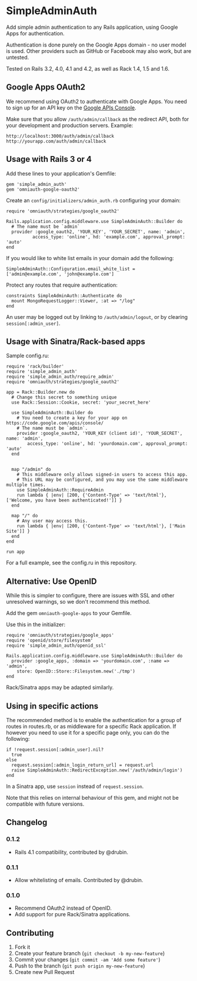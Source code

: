 # SimpleAdminAuth

Add simple admin authentication to any Rails application, using Google Apps for authentication.

Authentication is done purely on the Google Apps domain - no user model is used. Other providers such as GitHub or
Facebook may also work, but are untested.

Tested on Rails 3.2, 4.0, 4.1 and 4.2, as well as Rack 1.4, 1.5 and 1.6.

## Google Apps OAuth2

We recommend using OAuth2 to authenticate with Google Apps. You need to sign up for an API key on the
[Google APIs Console](https://code.google.com/apis/console/).

Make sure that you allow `/auth/admin/callback` as the redirect API, both for your development and production servers.
Example:

    http://localhost:3000/auth/admin/callback
    http://yourapp.com/auth/admin/callback


## Usage with Rails 3 or 4

Add these lines to your application's Gemfile:

    gem 'simple_admin_auth'
    gem 'omniauth-google-oauth2'

Create an `config/initializers/admin_auth.rb` configuring your domain:

    require 'omniauth/strategies/google_oauth2'

    Rails.application.config.middleware.use SimpleAdminAuth::Builder do
      # The name must be `admin`
      provider :google_oauth2, 'YOUR_KEY', 'YOUR_SECRET', name: 'admin',
              access_type: 'online', hd: 'example.com', approval_prompt: 'auto'
    end

If you would like to white list emails in your domain add the following:

    SimpleAdminAuth::Configuration.email_white_list = ['admin@example.com', 'john@example.com']

Protect any routes that require authentication:

    constraints SimpleAdminAuth::Authenticate do
      mount MongoRequestLogger::Viewer, :at => "/log"
    end

An user may be logged out by linking to `/auth/admin/logout`, or by clearing `session[:admin_user]`.

## Usage with Sinatra/Rack-based apps

Sample config.ru:

    require 'rack/builder'
    require 'simple_admin_auth'
    require 'simple_admin_auth/require_admin'
    require 'omniauth/strategies/google_oauth2'

    app = Rack::Builder.new do
      # Change this secret to something unique
      use Rack::Session::Cookie, secret: 'your_secret_here'

      use SimpleAdminAuth::Builder do
        # You need to create a key for your app on https://code.google.com/apis/console/
        # The name must be `admin`.
        provider :google_oauth2, 'YOUR_KEY (client id)', 'YOUR_SECRET', name: 'admin',
            access_type: 'online', hd: 'yourdomain.com', approval_prompt: 'auto'
      end


      map "/admin" do
        # This middleware only allows signed-in users to access this app.
        # This URL may be configured, and you may use the same middleware multiple times.
        use SimpleAdminAuth::RequireAdmin
        run lambda { |env| [200, {'Content-Type' => 'text/html'}, ['Welcome, you have been authenticated!']] }
      end

      map "/" do
        # Any user may access this.
        run lambda { |env| [200, {'Content-Type' => 'text/html'}, ['Main Site']] }
      end
    end

    run app

For a full example, see the config.ru in this repository.

## Alternative: Use OpenID

While this is simpler to configure, there are issues with SSL and other unresolved warnings, so we don't recommend this
 method.

Add the gem `omniauth-google-apps` to your Gemfile.

Use this in the initializer:

    require 'omniauth/strategies/google_apps'
    require 'openid/store/filesystem'
    require 'simple_admin_auth/openid_ssl'

    Rails.application.config.middleware.use SimpleAdminAuth::Builder do
      provider :google_apps, :domain => 'yourdomain.com', :name => 'admin',
        store: OpenID::Store::Filesystem.new('./tmp')
    end

Rack/Sinatra apps may be adapted similarly.

## Using in specific actions

The recommended method is to enable the authentication for a group of routes in routes.rb, or as middleware for a
specific Rack application. If however you need to use it for a specific page only, you can do the following:


    if !request.session[:admin_user].nil?
      true
    else
      request.session[:admin_login_return_url] = request.url
      raise SimpleAdminAuth::RedirectException.new('/auth/admin/login')
    end

In a Sinatra app, use `session` instead of `request.session`.

Note that this relies on internal behaviour of this gem, and might not be compatible with future versions.

## Changelog

### 0.1.2

* Rails 4.1 compatibility, contributed by @drubin.

### 0.1.1

* Allow whitelisting of emails. Contributed by @drubin.

### 0.1.0

* Recommend OAuth2 instead of OpenID.
* Add support for pure Rack/Sinatra applications.


## Contributing

1. Fork it
2. Create your feature branch (`git checkout -b my-new-feature`)
3. Commit your changes (`git commit -am 'Add some feature'`)
4. Push to the branch (`git push origin my-new-feature`)
5. Create new Pull Request
